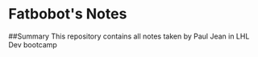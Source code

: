 # Fatbobot's Notes

##Summary
This repository contains all notes taken by Paul Jean in LHL Dev bootcamp